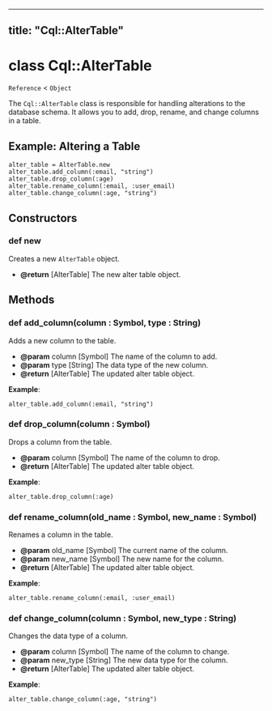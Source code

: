 
---
title: "Cql::AlterTable"
---

# class Cql::AlterTable

`Reference` < `Object`

The `Cql::AlterTable` class is responsible for handling alterations to the database schema. It allows you to add, drop, rename, and change columns in a table.

## Example: Altering a Table

```crystal
alter_table = AlterTable.new
alter_table.add_column(:email, "string")
alter_table.drop_column(:age)
alter_table.rename_column(:email, :user_email)
alter_table.change_column(:age, "string")
```

## Constructors

### def new

Creates a new `AlterTable` object.

- **@return** \[AlterTable] The new alter table object.

## Methods

### def add_column(column : Symbol, type : String)

Adds a new column to the table.

- **@param** column \[Symbol] The name of the column to add.
- **@param** type \[String] The data type of the new column.
- **@return** \[AlterTable] The updated alter table object.

**Example**:

```crystal
alter_table.add_column(:email, "string")
```

### def drop_column(column : Symbol)

Drops a column from the table.

- **@param** column \[Symbol] The name of the column to drop.
- **@return** \[AlterTable] The updated alter table object.

**Example**:

```crystal
alter_table.drop_column(:age)
```

### def rename_column(old_name : Symbol, new_name : Symbol)

Renames a column in the table.

- **@param** old_name \[Symbol] The current name of the column.
- **@param** new_name \[Symbol] The new name for the column.
- **@return** \[AlterTable] The updated alter table object.

**Example**:

```crystal
alter_table.rename_column(:email, :user_email)
```

### def change_column(column : Symbol, new_type : String)

Changes the data type of a column.

- **@param** column \[Symbol] The name of the column to change.
- **@param** new_type \[String] The new data type for the column.
- **@return** \[AlterTable] The updated alter table object.

**Example**:

```crystal
alter_table.change_column(:age, "string")
```
